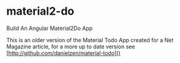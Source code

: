 # material2-do
Build An Angular Material2Do App

This is an older version of the Material Todo App created for a Net Magazine article, for a more up to date version see
[http://github.com/danielzen/material-todo]()
